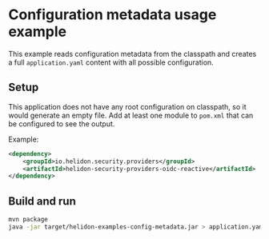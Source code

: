 # Configuration metadata usage example

This example reads configuration metadata from the classpath and creates a full
`application.yaml` content with all possible configuration.

## Setup

This application does not have any root configuration on classpath, so it would generate an empty file.
Add at least one module to `pom.xml` that can be configured to see the output.

Example:
```xml
<dependency>
    <groupId>io.helidon.security.providers</groupId>
    <artifactId>helidon-security-providers-oidc-reactive</artifactId>
</dependency>
```

## Build and run

```bash
mvn package
java -jar target/helidon-examples-config-metadata.jar > application.yaml
```
